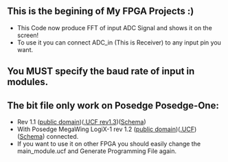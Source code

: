 ## This is the begining of My FPGA Projects :)

* This Code now produce FFT of input ADC Signal and shows it on the screen!
* To use it you can connect ADC_in (This is Receiver) to any input pin you want.

## You MUST specify the baud rate of input in modules.

## The bit file only work on Posedge Posedge-One:
* Rev 1.1 ([public domain](http://posedge.ir/product/posedge-one/))([.UCF rev1.3](https://raw.githubusercontent.com/mhaghighi/posedge_one/master/Posedge_One/ucf/PosedgeOne_1V3.ucf))([Schema](https://raw.githubusercontent.com/mhaghighi/posedge_one/eeb0cc58cbb8c0771e513168f4aac55a2217c5c0/Posedge_One/schematics/posedgeone_1V1_sch.pdf))
* With Posedge MegaWing LogiX-1 rev 1.2 ([public domain](http://posedge.ir/product/logix-1_megawing/))([.UCF](https://raw.githubusercontent.com/mhaghighi/posedge_one/master/Wings/LogiX1_MegaWing/docs/ucf/Posedge_logiX1_megawing_1V2.ucf))([Schema](https://github.com/mhaghighi/posedge_one/raw/master/Wings/LogiX1_MegaWing/docs/schematic/posedge-LogiX1_megawing_1v1_sch.pdf)) connected.
* If you want to use it on other FPGA you should easily change the main_module.ucf and Generate Programming File again.
